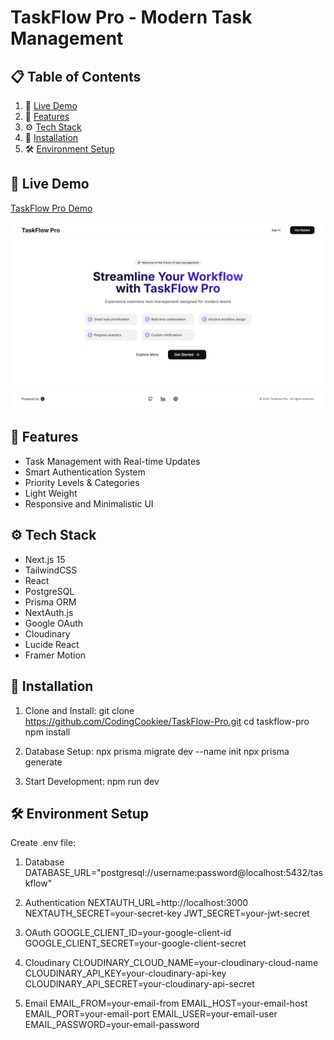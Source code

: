 # TaskFlow Pro - Modern Task Management

## 📋 Table of Contents
1. 🔗 [Live Demo](#live-demo)
2. 📱 [Features](#features)
3. ⚙️ [Tech Stack](#tech-stack)
4. 🚀 [Installation](#installation)
5. 🛠️ [Environment Setup](#environment-setup)



## 🔗 Live Demo
[TaskFlow Pro Demo](https://taskflow-pro.vercel.app)

![App Screenshot](./public/app.png)


## 📱 Features
- Task Management with Real-time Updates
- Smart Authentication System
- Priority Levels & Categories
- Light Weight
- Responsive and Minimalistic UI

## ⚙️ Tech Stack
- Next.js 15
- TailwindCSS
- React
- PostgreSQL
- Prisma ORM
- NextAuth.js
- Google OAuth
- Cloudinary
- Lucide React
- Framer Motion
  

## 🚀 Installation

1. Clone and Install:
git clone https://github.com/CodingCookiee/TaskFlow-Pro.git
cd taskflow-pro
npm install

2. Database Setup:
npx prisma migrate dev --name init
npx prisma generate

3. Start Development:
npm run dev


## 🛠️ Environment Setup
Create .env file:

1. Database
DATABASE_URL="postgresql://username:password@localhost:5432/taskflow"

2. Authentication
NEXTAUTH_URL=http://localhost:3000
NEXTAUTH_SECRET=your-secret-key
JWT_SECRET=your-jwt-secret

3. OAuth
GOOGLE_CLIENT_ID=your-google-client-id
GOOGLE_CLIENT_SECRET=your-google-client-secret

4. Cloudinary
CLOUDINARY_CLOUD_NAME=your-cloudinary-cloud-name
CLOUDINARY_API_KEY=your-cloudinary-api-key
CLOUDINARY_API_SECRET=your-cloudinary-api-secret

5. Email
EMAIL_FROM=your-email-from
EMAIL_HOST=your-email-host
EMAIL_PORT=your-email-port
EMAIL_USER=your-email-user
EMAIL_PASSWORD=your-email-password








